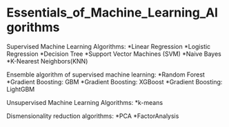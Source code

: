 # Essentials_of_Machine_Learning_Algorithms

Supervised Machine Learning Algorithms:
*Linear Regression
*Logistic Regression
*Decision Tree
*Support Vector Machines (SVM)
*Naive Bayes
*K-Nearest Neighbors(KNN)

Ensemble algorithm of supervised machine learning:
*Random Forest
*Gradient Boosting: GBM
*Gradient Boosting: XGBoost
*Gradient Boosting: LightGBM

Unsupervised Machine Learning Algorithms:
*k-means

Dismensionality reduction algorithms:
*PCA
*FactorAnalysis
